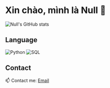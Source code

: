 # Xin chào, mình là Null 👋
![Null's GitHub stats](https://github-readme-stats.vercel.app/api?username=0null01&show_icons=true&theme=radical)

## Language
![Python](https://img.shields.io/badge/-Python-3776AB?style=for-the-badge&logo=python&logoColor=white)
![SQL](https://img.shields.io/badge/-SQL-00758F?style=for-the-badge&logo=mysql&logoColor=white)

## Contact
📫 Contact me: [Email](mailto:huutai08072009@gmail.com)